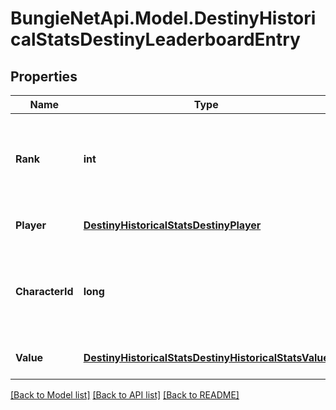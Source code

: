 
# BungieNetApi.Model.DestinyHistoricalStatsDestinyLeaderboardEntry

## Properties

Name | Type | Description | Notes
------------ | ------------- | ------------- | -------------
**Rank** | **int** | Where this player ranks on the leaderboard. A value of 1 is the top rank. | [optional] 
**Player** | [**DestinyHistoricalStatsDestinyPlayer**](DestinyHistoricalStatsDestinyPlayer.md) | Identity details of the player | [optional] 
**CharacterId** | **long** | ID of the player&#39;s best character for the reported stat. | [optional] 
**Value** | [**DestinyHistoricalStatsDestinyHistoricalStatsValue**](DestinyHistoricalStatsDestinyHistoricalStatsValue.md) | Value of the stat for this player | [optional] 

[[Back to Model list]](../README.md#documentation-for-models)
[[Back to API list]](../README.md#documentation-for-api-endpoints)
[[Back to README]](../README.md)

